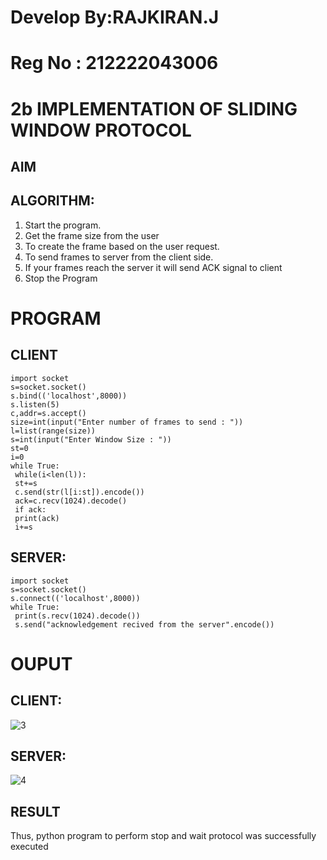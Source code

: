 # Develop By:RAJKIRAN.J
# Reg No : 212222043006
# 2b IMPLEMENTATION OF SLIDING WINDOW PROTOCOL
## AIM
## ALGORITHM:
1. Start the program.
2. Get the frame size from the user
3. To create the frame based on the user request.
4. To send frames to server from the client side.
5. If your frames reach the server it will send ACK signal to client
6. Stop the Program
# PROGRAM
## CLIENT
```
import socket
s=socket.socket()
s.bind(('localhost',8000))
s.listen(5)
c,addr=s.accept()
size=int(input("Enter number of frames to send : "))
l=list(range(size))
s=int(input("Enter Window Size : "))
st=0
i=0
while True:
 while(i<len(l)):
 st+=s
 c.send(str(l[i:st]).encode())
 ack=c.recv(1024).decode()
 if ack:
 print(ack)
 i+=s
```
## SERVER:
```
import socket
s=socket.socket()
s.connect(('localhost',8000))
while True: 
 print(s.recv(1024).decode())
 s.send("acknowledgement recived from the server".encode())
```
# OUPUT
## CLIENT:
![3](https://github.com/Rajkiran276/2b_SLIDING_WINDOW_PROTOCOL/assets/147471453/b6d821be-85bb-4d91-a476-c9f6034fcbac)
## SERVER:
![4](https://github.com/Rajkiran276/2b_SLIDING_WINDOW_PROTOCOL/assets/147471453/e665e923-e7c6-47fd-9840-b2576893a944)


## RESULT
Thus, python program to perform stop and wait protocol was successfully executed

